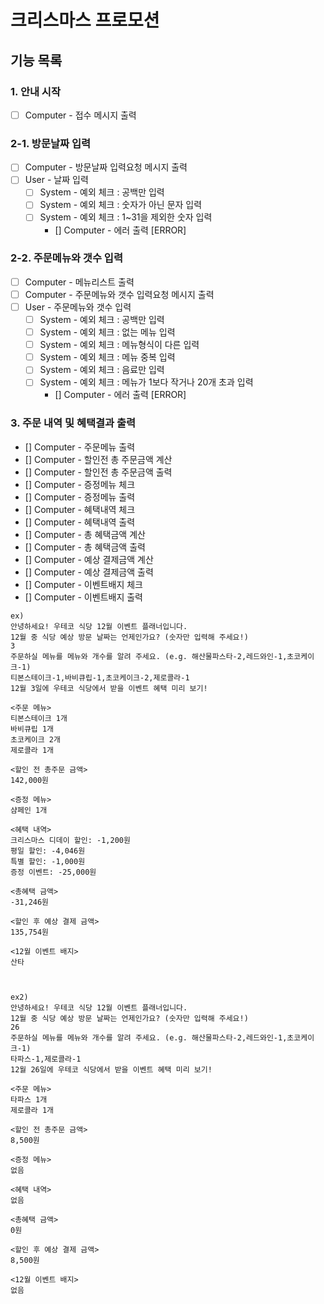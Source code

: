 # 크리스마스 프로모션
## 기능 목록

### 1. 안내 시작
- [ ] Computer - 접수 메시지 출력

### 2-1. 방문날짜 입력
- [ ] Computer - 방문날짜 입력요청 메시지 출력
- [ ] User - 날짜 입력
    - [ ] System - 예외 체크 : 공백만 입력
    - [ ] System - 예외 체크 : 숫자가 아닌 문자 입력
    - [ ] System - 예외 체크 : 1~31을 제외한 숫자 입력
        - [] Computer - 에러 출력 [ERROR]

### 2-2. 주문메뉴와 갯수 입력
- [ ] Computer - 메뉴리스트 출력
- [ ] Computer - 주문메뉴와 갯수 입력요청 메시지 출력
- [ ] User - 주문메뉴와 갯수 입력
    - [ ] System - 예외 체크 : 공백만 입력
    - [ ] System - 예외 체크 : 없는 메뉴 입력
    - [ ] System - 예외 체크 : 메뉴형식이 다른 입력
    - [ ] System - 예외 체크 : 메뉴 중복 입력
    - [ ] System - 예외 체크 : 음료만 입력
    - [ ] System - 예외 체크 : 메뉴가 1보다 작거나 20개 초과 입력
        - [] Computer - 에러 출력 [ERROR]

### 3. 주문 내역 및 혜택결과 출력
- [] Computer - 주문메뉴 출력
- [] Computer - 할인전 총 주문금액 계산
- [] Computer - 할인전 총 주문금액 출력
- [] Computer - 증정메뉴 체크
- [] Computer - 증정메뉴 출력
- [] Computer - 혜택내역 체크
- [] Computer - 혜택내역 출력
- [] Computer - 총 혜택금액 계산
- [] Computer - 총 혜택금액 출력
- [] Computer - 예상 결제금액 계산
- [] Computer - 예상 결제금액 출력
- [] Computer - 이벤트배지 체크
- [] Computer - 이벤트배지 출력


```
ex)
안녕하세요! 우테코 식당 12월 이벤트 플래너입니다.
12월 중 식당 예상 방문 날짜는 언제인가요? (숫자만 입력해 주세요!)
3
주문하실 메뉴를 메뉴와 개수를 알려 주세요. (e.g. 해산물파스타-2,레드와인-1,초코케이크-1)
티본스테이크-1,바비큐립-1,초코케이크-2,제로콜라-1
12월 3일에 우테코 식당에서 받을 이벤트 혜택 미리 보기!
 
<주문 메뉴>
티본스테이크 1개
바비큐립 1개
초코케이크 2개
제로콜라 1개
 
<할인 전 총주문 금액>
142,000원
 
<증정 메뉴>
샴페인 1개
 
<혜택 내역>
크리스마스 디데이 할인: -1,200원
평일 할인: -4,046원
특별 할인: -1,000원
증정 이벤트: -25,000원
 
<총혜택 금액>
-31,246원
 
<할인 후 예상 결제 금액>
135,754원
 
<12월 이벤트 배지>
산타



ex2)
안녕하세요! 우테코 식당 12월 이벤트 플래너입니다.
12월 중 식당 예상 방문 날짜는 언제인가요? (숫자만 입력해 주세요!)
26 
주문하실 메뉴를 메뉴와 개수를 알려 주세요. (e.g. 해산물파스타-2,레드와인-1,초코케이크-1)
타파스-1,제로콜라-1
12월 26일에 우테코 식당에서 받을 이벤트 혜택 미리 보기!
 
<주문 메뉴>
타파스 1개
제로콜라 1개

<할인 전 총주문 금액>
8,500원
 
<증정 메뉴>
없음
 
<혜택 내역>
없음
 
<총혜택 금액>
0원
 
<할인 후 예상 결제 금액>
8,500원
 
<12월 이벤트 배지>
없음
```